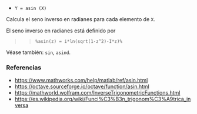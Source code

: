 - `Y = asin (X)`

Calcula el seno inverso en radianes para cada elemento de `X`.

El seno inverso en radianes está definido por

> > `%asin(z) = i*ln(sqrt(1-z^2)-I*z)%`

Véase también: `sin`, `asind`.

### Referencias

- https://www.mathworks.com/help/matlab/ref/asin.html
- https://octave.sourceforge.io/octave/function/asin.html
- https://mathworld.wolfram.com/InverseTrigonometricFunctions.html
- https://es.wikipedia.org/wiki/Funci%C3%B3n_trigonom%C3%A9trica_inversa
